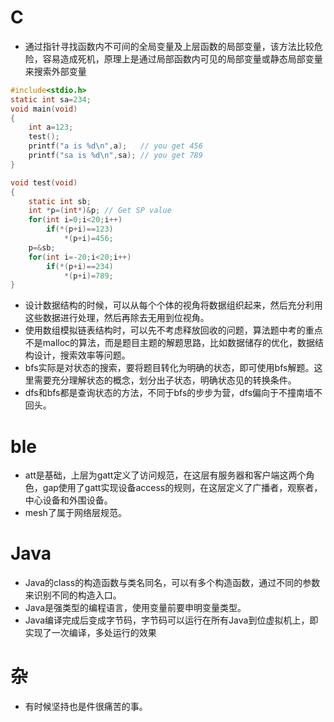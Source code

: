 # C
- 通过指针寻找函数内不可间的全局变量及上层函数的局部变量，该方法比较危险，容易造成死机，原理上是通过局部函数内可见的局部变量或静态局部变量来搜索外部变量
```c
#include<stdio.h>
static int sa=234;
void main(void)
{
    int a=123;
    test();
    printf("a is %d\n",a);   // you get 456
    printf("sa is %d\n",sa); // you get 789
}

void test(void)
{
    static int sb;
    int *p=(int*)&p; // Get SP value
    for(int i=0;i<20;i++)
        if(*(p+i)==123)
            *(p+i)=456;
    p=&sb;
    for(int i=-20;i<20;i++)
        if(*(p+i)==234)
            *(p+i)=789;
}
```
- 设计数据结构的时候，可以从每个个体的视角将数据组织起来，然后充分利用这些数据进行处理，然后再除去无用到位视角。
- 使用数组模拟链表结构时，可以先不考虑释放回收的问题，算法题中考的重点不是malloc的算法，而是题目主题的解题思路，比如数据储存的优化，数据结构设计，搜索效率等问题。
- bfs实际是对状态的搜索，要将题目转化为明确的状态，即可使用bfs解题。这里需要充分理解状态的概念，划分出子状态，明确状态见的转换条件。
- dfs和bfs都是查询状态的方法，不同于bfs的步步为营，dfs偏向于不撞南墙不回头。

# ble
- att是基础，上层为gatt定义了访问规范，在这层有服务器和客户端这两个角色，gap使用了gatt实现设备access的规则，在这层定义了广播者，观察者，中心设备和外围设备。
- mesh了属于网络层规范。

# Java
- Java的class的构造函数与类名同名，可以有多个构造函数，通过不同的参数来识别不同的构造入口。
- Java是强类型的编程语言，使用变量前要申明变量类型。
- Java编译完成后变成字节码，字节码可以运行在所有Java到位虚拟机上，即实现了一次编译，多处运行的效果

# 杂
- 有时候坚持也是件很痛苦的事。
